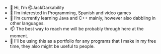 - 👋 Hi, I’m @JackDarkability
- 👀 I’m interested in Programming, Spanish and video games
- 🌱 I’m currently learning Java and C++ mainly, however also dabbling in other languages.
- 📫 The best way to reach me will be probably through here at the moment.
- 📂 I'll be using this as a portfolio for any programs that I make in my free time, they also might be useful to people.
<!---
JackDarkability/JackDarkability is a ✨ special ✨ repository because its `README.md` (this file) appears on your GitHub profile.
You can click the Preview link to take a look at your changes.
--->
